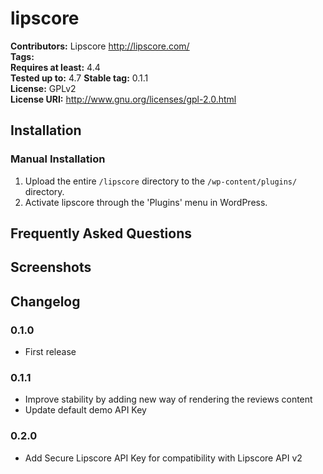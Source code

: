 # lipscore #
**Contributors:**      Lipscore http://lipscore.com/  
**Tags:**  
**Requires at least:** 4.4  
**Tested up to:**      4.7
**Stable tag:**        0.1.1  
**License:**           GPLv2  
**License URI:**       http://www.gnu.org/licenses/gpl-2.0.html  

## Installation ##

### Manual Installation ###

1. Upload the entire `/lipscore` directory to the `/wp-content/plugins/` directory.
2. Activate lipscore through the 'Plugins' menu in WordPress.

## Frequently Asked Questions ##

## Screenshots ##

## Changelog ##

### 0.1.0 ###
* First release

### 0.1.1 ###
* Improve stability by adding new way of rendering the reviews content
* Update default demo API Key

### 0.2.0 ###
* Add Secure Lipscore API Key for compatibility with Lipscore API v2
